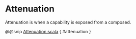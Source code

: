 # Attenuation

Attenuation is when a capability is exposed from a composed.

@@snip [Attenuation.scala]($examples$/Attenuation.scala) { #attenuation }
